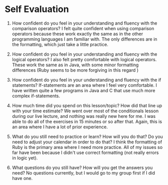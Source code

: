 # Self Evaluation

1. How confident do you feel in your understanding and fluency with the comparison operators?
I felt quite confident when using comparison operators because these work exactly the same as in the other programming languages I am familiar with. The only differences are in the formatting, which just take a little practice.

1. How confident do you feel in your understanding and fluency with the logical operators?
I also felt pretty comfortable with logical operators. These work the same as in Java, with some minor formatting differences (Ruby seems to be more forgiving in this regard
)
1. How confident do you feel in your understanding and fluency with the if statements?
If-statements are an area where I feel very comfortable. I have written quite a few programs in Java and C that use much more complex if-statements.

1. How much time did you spend on this lesson/topic? How did that line up with your time estimate?
We went over most of the conditionals lesson during our live lecture, and nothing was really new here for me. I was able to do all of the exercises in 15 minutes or so after that. Again, this is an area where I have a lot of prior experience.

1. What do you still need to practice or learn? How will you do that? Do you need to adjust your calendar in order to do that?
I think the formatting of Ruby is the primary area where I need more practice. All of my issues so far have been because I didn't use correct formatting (not really errors in logic yet).

1. What questions do you still have? How will you get the answers you need?
No questions currently, but I would go to my group first if I did have one.
